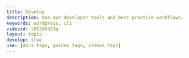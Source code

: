 ```yaml
---
title: Develop
description: Use our developer tools and best practice workflows.
keywords: wordpress, cli
videoid: t852d5453q
layout: topic
develop: true
use: [docs_tags, guides_tags, videos_tags]
---
```


